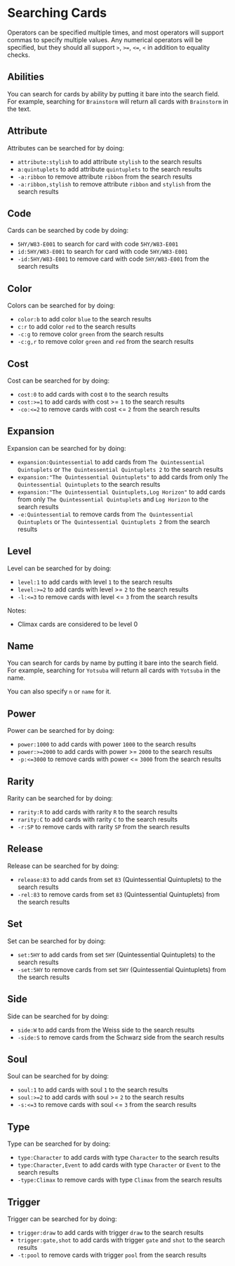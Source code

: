 
# Searching Cards

Operators can be specified multiple times, and most operators will support commas to specify multiple values. Any numerical operators will be specified, but they should all support `>`, `>=`, `<=`, `<` in addition to equality checks.

## Abilities

You can search for cards by ability by putting it bare into the search field. For example, searching for `Brainstorm` will return all cards with `Brainstorm` in the text.

## Attribute

Attributes can be searched for by doing:

- `attribute:stylish` to add attribute `stylish` to the search results
- `a:quintuplets` to add attribute `quintuplets` to the search results
- `-a:ribbon` to remove attribute `ribbon` from the search results
- `-a:ribbon,stylish` to remove attribute `ribbon` and `stylish` from the search results

## Code

Cards can be searched by code by doing:

- `5HY/W83-E001` to search for card with code `5HY/W83-E001`
- `id:5HY/W83-E001` to search for card with code `5HY/W83-E001`
- `-id:5HY/W83-E001` to remove card with code `5HY/W83-E001` from the search results

## Color

Colors can be searched for by doing:

- `color:b` to add color `blue` to the search results
- `c:r` to add color `red` to the search results
- `-c:g` to remove color `green` from the search results
- `-c:g,r` to remove color `green` and `red` from the search results

## Cost

Cost can be searched for by doing:

- `cost:0` to add cards with cost `0` to the search results
- `cost:>=1` to add cards with cost >= `1` to the search results
- `-co:<=2` to remove cards with cost <= `2` from the search results

## Expansion

Expansion can be searched for by doing:

- `expansion:Quintessential` to add cards from `The Quintessential Quintuplets` or `The Quintessential Quintuplets 2` to the search results
- `expansion:"The Quintessential Quintuplets"` to add cards from only `The Quintessential Quintuplets` to the search results
- `expansion:"The Quintessential Quintuplets,Log Horizon"` to add cards from only `The Quintessential Quintuplets` and `Log Horizon` to the search results
- `-e:Quintessential` to remove cards from `The Quintessential Quintuplets` or `The Quintessential Quintuplets 2` from the search results

## Level

Level can be searched for by doing:

- `level:1` to add cards with level `1` to the search results
- `level:>=2` to add cards with level >= `2` to the search results
- `-l:<=3` to remove cards with level <= `3` from the search results

Notes: 

* Climax cards are considered to be level 0

## Name

You can search for cards by name by putting it bare into the search field. For example, searching for `Yotsuba` will return all cards with `Yotsuba` in the name.

You can also specify `n` or `name` for it. 

## Power

Power can be searched for by doing:

- `power:1000` to add cards with power `1000` to the search results
- `power:>=2000` to add cards with power >= `2000` to the search results
- `-p:<=3000` to remove cards with power <= `3000` from the search results

## Rarity

Rarity can be searched for by doing:

- `rarity:R` to add cards with rarity `R` to the search results
- `rarity:C` to add cards with rarity `C` to the search results
- `-r:SP` to remove cards with rarity `SP` from the search results

## Release

Release can be searched for by doing:

- `release:83` to add cards from set `83` (Quintessential Quintuplets) to the search results
- `-rel:83` to remove cards from set `83` (Quintessential Quintuplets) from the search results

## Set

Set can be searched for by doing:

- `set:5HY` to add cards from set `5HY` (Quintessential Quintuplets) to the search results
- `-set:5HY` to remove cards from set `5HY` (Quintessential Quintuplets) from the search results

## Side

Side can be searched for by doing:

- `side:W` to add cards from the Weiss side to the search results
- `-side:S` to remove cards from the Schwarz side from the search results

## Soul

Soul can be searched for by doing:

- `soul:1` to add cards with soul `1` to the search results
- `soul:>=2` to add cards with soul >= `2` to the search results
- `-s:<=3` to remove cards with soul <= `3` from the search results

## Type

Type can be searched for by doing:

- `type:Character` to add cards with type `Character` to the search results
- `type:Character,Event` to add cards with type `Character` or `Event` to the search results
- `-type:Climax` to remove cards with type `Climax` from the search results

## Trigger

Trigger can be searched for by doing:

- `trigger:draw` to add cards with trigger `draw` to the search results
- `trigger:gate,shot` to add cards with trigger `gate` and `shot` to the search results
- `-t:pool` to remove cards with trigger `pool` from the search results
